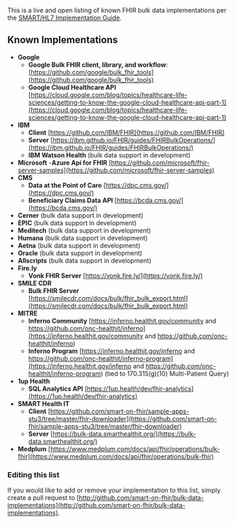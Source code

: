 This is a live and open listing of known FHIR bulk data implementations per the [SMART/HL7 Implementation Guide](https://hl7.org/fhir/uv/bulkdata/index.html). 

## Known Implementations

- **Google**
    - **Google Bulk FHIR client, library, and workflow**: [https://github.com/google/bulk_fhir_tools](https://github.com/google/bulk_fhir_tools)
    - **Google Cloud Healthcare API** [https://cloud.google.com/blog/topics/healthcare-life-sciences/getting-to-know-the-google-cloud-healthcare-api-part-1](https://cloud.google.com/blog/topics/healthcare-life-sciences/getting-to-know-the-google-cloud-healthcare-api-part-1)
- **IBM**
    - **Client** [https://github.com/IBM/FHIR](https://github.com/IBM/FHIR)
    - **Server** [https://ibm.github.io/FHIR/guides/FHIRBulkOperations/](https://ibm.github.io/FHIR/guides/FHIRBulkOperations/)
    - **IBM Watson Health** (bulk data support in development)
- **Microsoft**
    -**Azure Api for FHIR** [https://github.com/microsoft/fhir-server-samples](https://github.com/microsoft/fhir-server-samples)
- **CMS**
    - **Data at the Point of Care** [https://dpc.cms.gov/](https://dpc.cms.gov/)
    - **Beneficiary Claims Data API** [https://bcda.cms.gov/](https://bcda.cms.gov/)
- **Cerner** (bulk data support in development)
- **EPIC** (bulk data support in development)
- **Meditech** (bulk data support in development)
- **Humana** (bulk data support in development)
- **Aetna** (bulk data support in development)
- **Oracle** (bulk data support in development)
- **Allscripts** (bulk data support in development)
- **Fire.ly**
    - **Vonk FHIR Server** [https://vonk.fire.ly/](https://vonk.fire.ly/)
- **SMILE CDR**
    - **Bulk FHIR Server** [https://smilecdr.com/docs/bulk/fhir_bulk_export.html](https://smilecdr.com/docs/bulk/fhir_bulk_export.html)
- **MITRE**
    - **Inferno Community** [https://inferno.healthit.gov/community and https://github.com/onc-healthit/inferno](https://inferno.healthit.gov/community and https://github.com/onc-healthit/inferno)
    - **Inferno Program** [https://inferno.healthit.gov/inferno and https://github.com/onc-healthit/inferno-program](https://inferno.healthit.gov/inferno and https://github.com/onc-healthit/inferno-program) (tied to 170.315(g)(10) Multi-Patient Query)
- **1up Health**
    - **SQL Analytics API** [https://1up.health/dev/fhir-analytics](https://1up.health/dev/fhir-analytics)
- **SMART Health IT**
    - **Client** [https://github.com/smart-on-fhir/sample-apps-stu3/tree/master/fhir-downloader](https://github.com/smart-on-fhir/sample-apps-stu3/tree/master/fhir-downloader)
    - **Server** [https://bulk-data.smarthealthit.org/](https://bulk-data.smarthealthit.org/)
- **Medplum** [https://www.medplum.com/docs/api/fhir/operations/bulk-fhir](https://www.medplum.com/docs/api/fhir/operations/bulk-fhir)


### Editing this list
If you would like to add or remove your implementation to this list, simply create a pull request to [http://github.com/smart-on-fhir/bulk-data-implementations](http://github.com/smart-on-fhir/bulk-data-implementations).
